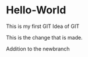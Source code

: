 # Hello-World
This is my first GIT
Idea of GIT

This is the change that is made.

Addition to the newbranch
